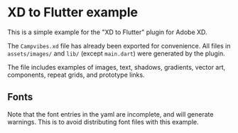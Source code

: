 # XD to Flutter example

This is a simple example for the "XD to Flutter" plugin for Adobe XD.

The `Campvibes.xd` file has already been exported for convenience. All files in `assets/images/` and `lib/` (except `main.dart`) were generated by the plugin.

The file includes examples of images, text, shadows, gradients, vector art, components, repeat grids, and prototype links.

## Fonts
Note that the font entries in the yaml are incomplete, and will generate warnings. This is to avoid distributing font files with this example.
